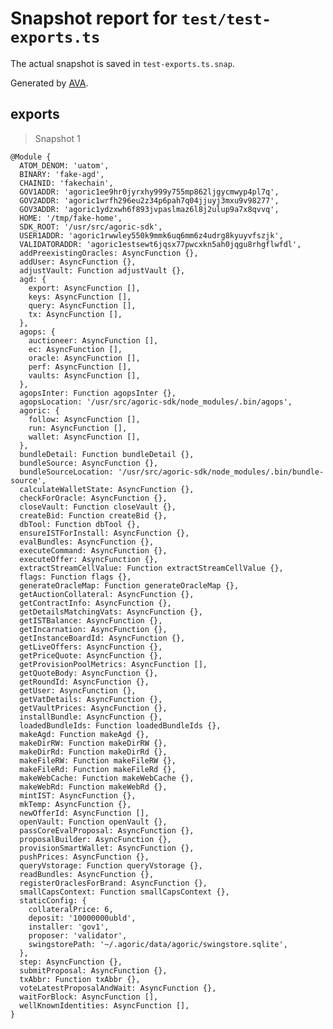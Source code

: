 # Snapshot report for `test/test-exports.ts`

The actual snapshot is saved in `test-exports.ts.snap`.

Generated by [AVA](https://avajs.dev).

## exports

> Snapshot 1

    @Module {
      ATOM_DENOM: 'uatom',
      BINARY: 'fake-agd',
      CHAINID: 'fakechain',
      GOV1ADDR: 'agoric1ee9hr0jyrxhy999y755mp862ljgycmwyp4pl7q',
      GOV2ADDR: 'agoric1wrfh296eu2z34p6pah7q04jjuyj3mxu9v98277',
      GOV3ADDR: 'agoric1ydzxwh6f893jvpaslmaz6l8j2ulup9a7x8qvvq',
      HOME: '/tmp/fake-home',
      SDK_ROOT: '/usr/src/agoric-sdk',
      USER1ADDR: 'agoric1rwwley550k9mmk6uq6mm6z4udrg8kyuyvfszjk',
      VALIDATORADDR: 'agoric1estsewt6jqsx77pwcxkn5ah0jqgu8rhgflwfdl',
      addPreexistingOracles: AsyncFunction {},
      addUser: AsyncFunction {},
      adjustVault: Function adjustVault {},
      agd: {
        export: AsyncFunction [],
        keys: AsyncFunction [],
        query: AsyncFunction [],
        tx: AsyncFunction [],
      },
      agops: {
        auctioneer: AsyncFunction [],
        ec: AsyncFunction [],
        oracle: AsyncFunction [],
        perf: AsyncFunction [],
        vaults: AsyncFunction [],
      },
      agopsInter: Function agopsInter {},
      agopsLocation: '/usr/src/agoric-sdk/node_modules/.bin/agops',
      agoric: {
        follow: AsyncFunction [],
        run: AsyncFunction [],
        wallet: AsyncFunction [],
      },
      bundleDetail: Function bundleDetail {},
      bundleSource: AsyncFunction {},
      bundleSourceLocation: '/usr/src/agoric-sdk/node_modules/.bin/bundle-source',
      calculateWalletState: AsyncFunction {},
      checkForOracle: AsyncFunction {},
      closeVault: Function closeVault {},
      createBid: Function createBid {},
      dbTool: Function dbTool {},
      ensureISTForInstall: AsyncFunction {},
      evalBundles: AsyncFunction {},
      executeCommand: AsyncFunction {},
      executeOffer: AsyncFunction {},
      extractStreamCellValue: Function extractStreamCellValue {},
      flags: Function flags {},
      generateOracleMap: Function generateOracleMap {},
      getAuctionCollateral: AsyncFunction {},
      getContractInfo: AsyncFunction {},
      getDetailsMatchingVats: AsyncFunction {},
      getISTBalance: AsyncFunction {},
      getIncarnation: AsyncFunction {},
      getInstanceBoardId: AsyncFunction {},
      getLiveOffers: AsyncFunction {},
      getPriceQuote: AsyncFunction {},
      getProvisionPoolMetrics: AsyncFunction [],
      getQuoteBody: AsyncFunction {},
      getRoundId: AsyncFunction {},
      getUser: AsyncFunction {},
      getVatDetails: AsyncFunction {},
      getVaultPrices: AsyncFunction {},
      installBundle: AsyncFunction {},
      loadedBundleIds: Function loadedBundleIds {},
      makeAgd: Function makeAgd {},
      makeDirRW: Function makeDirRW {},
      makeDirRd: Function makeDirRd {},
      makeFileRW: Function makeFileRW {},
      makeFileRd: Function makeFileRd {},
      makeWebCache: Function makeWebCache {},
      makeWebRd: Function makeWebRd {},
      mintIST: AsyncFunction {},
      mkTemp: AsyncFunction {},
      newOfferId: AsyncFunction [],
      openVault: Function openVault {},
      passCoreEvalProposal: AsyncFunction {},
      proposalBuilder: AsyncFunction {},
      provisionSmartWallet: AsyncFunction {},
      pushPrices: AsyncFunction {},
      queryVstorage: Function queryVstorage {},
      readBundles: AsyncFunction {},
      registerOraclesForBrand: AsyncFunction {},
      smallCapsContext: Function smallCapsContext {},
      staticConfig: {
        collateralPrice: 6,
        deposit: '10000000ubld',
        installer: 'gov1',
        proposer: 'validator',
        swingstorePath: '~/.agoric/data/agoric/swingstore.sqlite',
      },
      step: AsyncFunction {},
      submitProposal: AsyncFunction {},
      txAbbr: Function txAbbr {},
      voteLatestProposalAndWait: AsyncFunction {},
      waitForBlock: AsyncFunction [],
      wellKnownIdentities: AsyncFunction [],
    }
